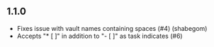 ## 1.1.0

- Fixes issue with vault names containing spaces (#4) (shabegom)
- Accepts "* [ ]" in addition to "- [ ]" as task indicates (#6)
